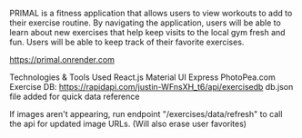 PRIMAL is a fitness application that allows users to view workouts to add to their exercise routine. By navigating the application, users will be able to learn about new exercises that help keep visits to the local gym fresh and fun. Users will be able to keep track of their favorite exercises.

https://primal.onrender.com

Technologies & Tools Used
React.js
Material UI
Express
PhotoPea.com
Exercise DB: https://rapidapi.com/justin-WFnsXH_t6/api/exercisedb
db.json file added for quick data reference

If images aren't appearing, run endpoint "/exercises/data/refresh" to call the api for updated image URLs. (Will also erase user favorites)